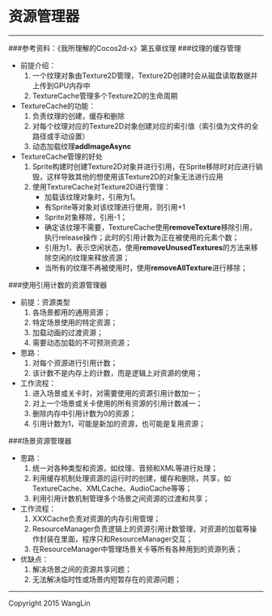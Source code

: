 # 资源管理器

----
###参考资料：《我所理解的Cocos2d-x》第五章纹理
###纹理的缓存管理
+ 前提介绍：
	1. 一个纹理对象由Texture2D管理，Texture2D创建时会从磁盘读取数据并上传到GPU内存中
	2. TextureCache管理多个Texture2D的生命周期
+ TextureCache的功能：
	1. 负责纹理的创建，缓存和删除
	2. 对每个纹理对应的Texture2D对象创建对应的索引值（索引值为文件的全路径或手动设置）
	3. 动态加载纹理**addImageAsync**
+ TextureCache管理的好处     
    1. Sprite构建时创建Texture2D对象并进行引用，在Sprite移除时对应进行销毁，这样导致其他的想使用该Texture2D的对象无法进行应用
    2. 使用TextureCache对Texture2D进行管理：
         + 加载该纹理对象时，引用为1。
         + 有Sprite等对象对该纹理进行使用，则引用+1
         + Sprite对象移除，引用-1；
         + 确定该纹理不需要，TextureCache使用**removeTexture**移除引用，执行release操作；此时的引用计数为正在被使用的元素个数；
         + 引用为1，表示空闲状态，使用**removeUnusedTextures**的方法来移除空闲的纹理来释放资源；
         + 当所有的纹理不再被使用时，使用**removeAllTexture**进行移除；     

###使用引用计数的资源管理器
+ 前提：资源类型
    1. 各场景都用的通用资源；
    2. 特定场景使用的特定资源；
    3. 加载动画的过渡资源；
    4. 需要动态加载的不可预测资源；
+ 思路：
    1. 对每个资源进行引用计数；
    2. 该计数不是内存上的计数，而是逻辑上对资源的使用；
+ 工作流程：
    1. 进入场景或关卡时，对需要使用的资源引用计数加一；
    2. 对上一个场景或关卡使用的所有资源的引用计数减一；
    3. 删除内存中引用计数为0的资源；
    4. 引用计数为1，可能是新加的资源，也可能是复用资源；
    
###场景资源管理器
+ 思路：
    1. 统一对各种类型和资源，如纹理、音频和XML等进行处理；
    2. 利用缓存机制处理资源的运行时的创建，缓存和删除，共享，如TextureCache、XMLCache、AudioCache等等；
    3. 利用引用计数机制管理多个场景之间资源的过渡和共享；
+ 工作流程：
    1. XXXCache负责对资源的内存引用管理；
    2. ResourceManager负责逻辑上的资源引用计数管理，对资源的加载等操作封装在里面，程序只和ResourceManager交互；
    3. 在ResourceManager中管理场景关卡等所有各种用到的资源列表；
+ 优缺点：
    1. 解决场景之间的资源共享问题；
    2. 无法解决临时性或场景内短暂存在的资源问题；
    
   
------

Copyright 2015 WangLin
<!-- create time: 2015-01-24 17:36:47  -->
   
   
   
   
   
   
   
   
   
   
   
   
   
   
   
   
   
   
   